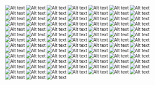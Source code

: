 ![Alt text](day2-01.png) ![Alt text](day2-02.png) ![Alt text](day2-03.png) ![Alt text](day2-04.png) ![Alt text](day2-05.png) ![Alt text](day2-06.png) ![Alt text](day2-07.png) ![Alt text](day2-08.png) ![Alt text](day2-09.png) ![Alt text](day2-10.png) ![Alt text](day2-11.png) ![Alt text](day2-12.png) ![Alt text](day2-13.png) ![Alt text](day2-14.png) ![Alt text](day2-15.png) ![Alt text](day2-16.png) ![Alt text](day2-17.png) ![Alt text](day2-18.png) ![Alt text](day2-19.png) ![Alt text](day2-20.png) ![Alt text](day2-21.png) ![Alt text](day2-22.png) ![Alt text](day2-23.png) ![Alt text](day2-24.png) ![Alt text](day2-25.png) ![Alt text](day2-26.png) ![Alt text](day2-27.png) ![Alt text](day2-28.png) ![Alt text](day2-29.png) ![Alt text](day2-30.png) ![Alt text](day2-31.png) ![Alt text](day2-32.png) ![Alt text](day2-33.png) ![Alt text](day2-34.png) ![Alt text](day2-35.png) ![Alt text](day2-36.png) ![Alt text](day2-37.png) ![Alt text](day2-38.png) ![Alt text](day2-39.png) ![Alt text](day2-40.png) ![Alt text](day2-41.png) ![Alt text](day2-42.png) ![Alt text](day2-43.png) ![Alt text](day2-44.png) ![Alt text](day2-45.png) ![Alt text](day2-46.png) ![Alt text](day2-47.png) ![Alt text](day2-48.png) ![Alt text](day2-49.png) ![Alt text](day2-50.png) ![Alt text](day2-51.png) ![Alt text](day2-52.png) ![Alt text](day2-53.png) ![Alt text](day2-54.png) ![Alt text](day2-55.png) ![Alt text](day2-56.png) ![Alt text](day2-57.png) ![Alt text](day2-58.png) ![Alt text](day2-59.png) ![Alt text](day2-60.png) ![Alt text](day2-61.png) ![Alt text](day2-62.png) ![Alt text](day2-63.png) ![Alt text](day2-64.png) ![Alt text](day2-65.png) ![Alt text](day2-66.png) ![Alt text](day2-67.png) ![Alt text](day2-68.png) ![Alt text](day2-69.png) ![Alt text](day2-70.png) ![Alt text](day2-71.png) ![Alt text](day2-72.png) ![Alt text](day2-73.png) ![Alt text](day2-74.png) ![Alt text](day2-75.png) ![Alt text](day2-76.png) ![Alt text](day2-77.png) ![Alt text](day2-78.png) ![Alt text](day2-79.png) ![Alt text](day2-80.png) ![Alt text](day2-81.png) ![Alt text](day2-82.png) ![Alt text](day2-83.png) ![Alt text](day2-84.png) ![Alt text](day2-85.png) ![Alt text](day2-86.png) ![Alt text](day2-87.png) ![Alt text](day2-88.png) ![Alt text](day2-89.png) ![Alt text](day2-90.png) ![Alt text](day2-91.png) ![Alt text](day2-92.png) ![Alt text](day2-93.png) ![Alt text](day2-94.png)